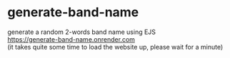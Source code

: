 # generate-band-name
generate a random 2-words band name using EJS
<br>
https://generate-band-name.onrender.com 
<br>
(it takes quite some time to load the website up, please wait for a minute)

